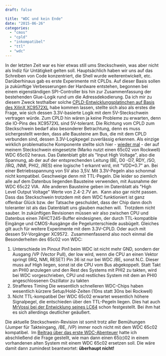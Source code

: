 ```yaml
---
draft: false

title: "WDC und kein Ende"
date: "2015-06-26"
categories: 
  - "cmos"
  - "cpld"
  - "inkompatibel"
  - "ttl"
  - "wdc"
---
```


In der letzten Zeit war es hier etwas still ums Steckschwein, was aber nicht als Indiz für Untätigkeit gelten soll. Hauptsächlich haben wir uns auf das Schreiben von Code konzentriert, die Shell wurde weiterentwickelt, etc. Darüberhinaus gab es erste Experimente mit CPLDs. Auf dieser Basis sollen ja zukünftige Verbesserungen der Hardware entstehen, begonnen bei einem eigenständigen SPI-Controller bis hin zur Zusammenfassung der bestehenden Glue-Logik rund um die Adressdekodierung. Da ich mir zu diesem Zweck testhalber solche [CPLD-Entwicklungsplatinchen auf Basis des XilinX XC9572XL](http://www.seeedstudio.com/depot/xc9572xl-cpld-development-board-p-799.html) habe kommen lassen, stellte sich also als erstes die Frage, wie sich dessen 3.3V-basierte Logik mit dem 5V-Steckschwein vertragen würde. Zum CPLD hin wären ja keine Probleme zu erwarten, denn die IO-Pins des XC9572XL sind 5V-tolerant. Die Richtung vom CPLD zum Steckschwein bedarf also besonderer Betrachtung, denn es muss sichergestellt werden, dass alle Bausteine am Bus, die mit dem CPLD verbunden sind, dessen 3.3V-Logikpegel zuverlässig erkennen. Als einzige wirklich problematische Komponente stellte sich hier - [wieder mal](http://wordpress.steckschwein.de/wordpress/index.php/2014/04/14/murphy-iii-timing-ist-alles/) - der auf meinem Steckschwein eingesetzte (Marko nutzt einen 65c02 von Rockwell) WDC 65c02 heraus. Das Datenblatt gibt als "Input High Voltage", also die Spannung, ab der auf der entsprechenden Leitung (BE, D0 -D7, RDY, /SO, /IRQ, /NMI, PHI2, /RES) eine logische 1 erkannt wird, mit "VDD\*0.7" an. Bei einer Betriebsspannung von 5V also 3,5V. Mit 3.3V-Pegeln also schonmal nicht kompatibel. Geschweige denn mit TTL-Pegeln. Die leider so ziemlich alle auf dem Datenbus liegenden Bausteine verwenden, mit Ausnahme der WDC 65c22 VIA.  Alle anderen Bausteine geben im Datenblatt als "High Level Output Voltage" Werte von 2.4-2.7V an.  Kann also gar nicht passen. Dass das Steckschwein trotzdem mit dem WDC funktioniert ist ganz offenbar Glück bzw. der Tatsache geschuldet, dass der Chip dann doch toleranter ist als das Datenblatt uns glauben machen will.  Trotzdem nicht sauber. In zukünftigen Revisionen müssen wir also zwischen CPU und Datenbus einen 74HCT245-Buffer eindesignen, der durch TTL-kompatible Eingänge und CMOS-Ausgänge die Pegelunterschiede ausbügelt. Gleiches gilt auch für weitere Experimente mit dem 3.3V-CPLD. Oder auch mit dessen 5V-Vorgänger XC9572.  Zusammenfassend also noch einmal die Besonderheiten des 65c02 von WDC:

1. Unterschiede im Pinout Pin1 beim WDC ist nicht mehr GND, sondern der Ausgang /VP (Vector Pull), der low wird, wenn die CPU an einen Vektor springt (IRQ, NMI, RESET) Pin 36 ist nur bei WDC /BE, sonst N.C. Dieser muss auf High liegen, sonst ist die CPU vom Bus abgekoppelt. Statt Takt an PHI0 anzulegen und den Rest des Systems mit PHI2 zu takten, wird bei WDC vorgeschrieben, CPU und restliches System mit dem an PHI0 angeschlossenen Oszillator zu takten
2. Strafferes Timing Die wesentlich schnelleren WDC-Chips haben wesentlich kürzere Setup/Hold-Zeiten (10ns statt 30ns bei Rockwell)
3. Nicht TTL-kompatibel Der WDC 65c02 erwartet wesentlich höhere Signalpegel, die entschieden über den TTL-Pegeln liegen. Dies hat auch [MrVossi bei der Entwicklung seines LC64](http://lc64.blogspot.de/2015/04/problems-with-wdc-w65c02.html) schon festgestellt. Bei ihm hat es sich allerdings deutlicher geäußert.

Die aktuelle Steckschwein-Revision ist somit trotz aller Bemühungen (Jumper für Takteingang, /BE, /VP) immer noch nicht mit dem WDC 65c02 kompatibel.  Im [Beitrag über das erste WDC-Abenteuer](http://wordpress.steckschwein.de/wordpress/index.php/2014/04/14/murphy-iii-timing-ist-alles/) hatte ich abschließend die Frage gestellt, wie man dann einen 65(c)02 in einem vorhandenen alten System mit einem WDC 65c02 ersetzen soll. Die wäre damit dann zumindest beantwortet: **überhaupt nicht!**
